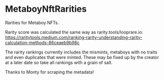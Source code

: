 # MetaboyNftRarities
Rarities for Metaboy NFTs. 

Rarity score was calculated the same way as rarity.tools/looprare.io: https://raritytools.medium.com/ranking-rarity-understanding-rarity-calculation-methods-86ceaeb9b98c

The rarity rankings currently includes the mismints, metaboys with no traits and even duplicates that were minted. These may be fixed up by the creator at a later date so take all rankings with a grain of salt.

Thanks to Monty for scraping the metadata!
